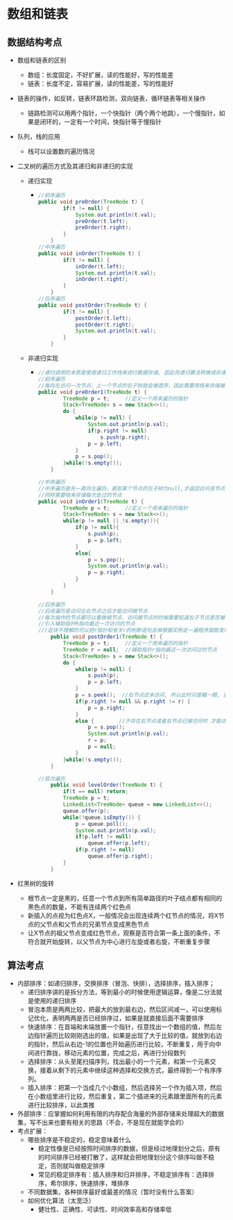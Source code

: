 # 数组和链表

## 数据结构考点

* 数组和链表的区别
  * 数组：长度固定，不好扩展，读的性能好，写的性能差
  * 链表：长度不定，容易扩展，读的性能差，写的性能好
* 链表的操作，如反转，链表环路检测，双向链表，循环链表等相关操作
  * 链路检测可以用两个指针，一个快指针（两个两个地跳），一个慢指针，如果是闭环的，一定有一个时间，快指针等于慢指针
* 队列，栈的应用
  * 栈可以设置数的遍历情况
* 二叉树的遍历方式及其递归和非递归的实现

  * 递归实现
    * ```java
      //前序遍历
      public void preOrder(TreeNode t) {
              if(t != null) {
                  System.out.println(t.val);
                  preOrder(t.left);
                  preOrder(t.right);
              }
          }
      //中序遍历    
      public void inOrder(TreeNode t) {
              if(t != null) {
                  inOrder(t.left);
                  System.out.println(t.val);
                  inOrder(t.right);
              }
          }
      //后序遍历
      public void postOrder(TreeNode t) {
              if(t != null) {
                  postOrder(t.left);
                  postOrder(t.right);
                  System.out.println(t.val);
              }
          }
      ```
  * 非递归实现

    * ```java
      //递归调用的本质是使用递归工作栈来进行数据存储, 因此将递归算法转换成非递归算法需要借用栈.
      //前序遍历
      //每向左访问一次节点，上一个节点的右子树就会被遗弃，因此需要用栈来存储被忘记的右子树
      public void preOrder1(TreeNode t) {
              TreeNode p = t;     //定义一个用来遍历的指针
              Stack<TreeNode> s = new Stack<>();
              do {
                  while(p != null) {
                      System.out.println(p.val);
                      if(p.right != null)
                          s.push(p.right);
                      p = p.left;
                  }
                  p = s.pop();
              }while(!s.empty());
          }

      //中序遍历
      //中序遍历是先一直向左遍历，直到某个节点的左子树为null,才返回访问该节点，但是一路向左遍历的时候没有记下父节点的名字，
      //同样需要栈来存储每次走过的节点
      public void inOrder1(TreeNode t) {
              TreeNode p = t;     //定义一个用来遍历的指针
              Stack<TreeNode> s = new Stack<>();
              while(p != null || !s.empty()){
                  if(p != null){
                      s.push(p);
                      p = p.left;
                  }
                  else{
                      p = s.pop();
                      System.out.println(p.val);
                      p = p.right;
                  }
              }
          }

      //后序遍历
      //后续遍历是访问左右节点之后才能访问根节点
      //每次操作的节点都可以看做根节点，访问根节点的时候需要知道右子节点是否被访问过
      //引入辅助指针R指向最近一次访问的节点
      //(这块不理解的可以把r指针和有关r的判断语句去掉根据实例走一遍程序就能发现漏洞: 判断节点是否存在右子树的时候会重复访问右节点)
          public void postOrder1(TreeNode t) {
              TreeNode p = t;     //定义一个用来遍历的指针
              TreeNode r = null;  //辅助指针r指向最近一次访问过的节点
              Stack<TreeNode> s = new Stack<>();
              do {
                  while(p != null) {
                      s.push(p);
                      p = p.left;
                  }
                  p = s.peek();  //右节点还未访问, 所以此时只是瞄一眼, 还不能取出栈顶元素
                  if(p.right != null && p.right != r) {
                      p = p.right;
                  }
                  else {        //不存在右节点或者右节点已被访问时 才能访问根节点
                      p = s.pop();
                      System.out.println(p.val);
                      r = p;
                      p = null;
                  }
              }while(!s.empty());
          }

      //层次遍历
          public void levelOrder(TreeNode t) {
              if(t == null) return;
              TreeNode p = t;
              LinkedList<TreeNode> queue = new LinkedList<>(); 
              queue.offer(p);
              while(!queue.isEmpty()) {
                  p = queue.poll();
                  System.out.println(p.val);
                  if(p.left != null)
                      queue.offer(p.left);
                  if(p.right != null)
                      queue.offer(p.right);
              }
          }
      ```

* 红黑树的旋转

  * 根节点一定是黑的，任意一个节点到所有简单路径的叶子结点都有相同的黑色点的数量，不能有连续两个红色点
  * 新插入的点视为红色点X，一般情况会出现连续两个红节点的情况，将X节点的父节点和父节点的兄弟节点变成黑色节点
  * 让X节点的祖父节点变成红色节点，观察是否符合第一条上面的条件，不符合就开始旋转，以父节点为中心进行左旋或者右旋，不断重复步骤

## 算法考点

* 内部排序：如递归排序，交换排序（冒泡、快排），选择排序，插入排序；
  * 递归排序讲的是拆分方法，等到最小的时候使用逻辑运算，像是二分法就是使用的递归排序
  * 冒泡本质是两两比较，把最大的放到最右边，然后区间减一，可以使用标记优化，表明两两是否已经排序过，如果是就直接后面不需要排序
  * 快速排序：在首端和末端放置一个指针，任意找出一个数组的值，然后左边指针遍历比较刚刚选出的值，如果是出现了大于比较的值，就放到右边的指针，然后从右边-1的位置也开始遍历进行比较，不断重复，用于向中间进行靠拢，移动元素的位置，完成之后，再进行分段数列
  * 选择排序：从头至尾扫描序列，找出最小的一个元素，和第一个元素交换，接着从剩下的元素中继续这种选择和交换方式，最终得到一个有序序列。
  * 插入排序：把第一个当成几个小数组，然后选择另一个作为插入项，然后在小数组里进行比较，然后重复，第二个插进来的元素跟里面所有的元素进行比较排序，以此类推
* 外部排序：应掌握如何利用有限的内存配合海量的外部存储来处理超大的数据集，写不出来也要有相关的思路（不会，不是现在就能学会的）
* 考点扩展：
  * 哪些排序是不稳定的，稳定意味着什么
    * 稳定性像是已经按照时间排序的数据，但是经过地理划分之后，原有的时间排序已经被打散了，这样就会把地理划分这个排序叫做不稳定，否则就叫做稳定排序
    * 常见的稳定排序有：插入排序和归并排序，不稳定排序有：选择排序，希尔排序，快速排序，堆排序
  * 不同数据集，各种排序最好或最差的情况（暂时没有什么答案）
  * 如何优化算法（太宽泛）
    * 健壮性、正确性、可读性、时间效率高和存储率低



